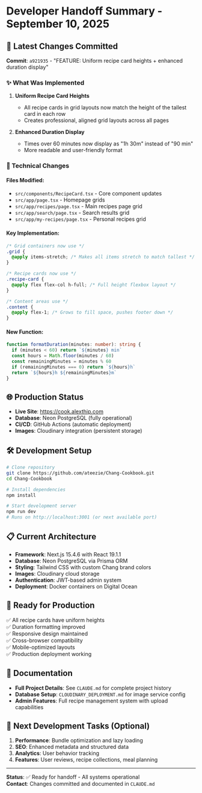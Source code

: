 # Developer Handoff Summary - September 10, 2025

## 🚀 Latest Changes Committed

**Commit**: `a921935` - "FEATURE: Uniform recipe card heights + enhanced duration display"

### ✨ What Was Implemented

1. **Uniform Recipe Card Heights**
   - All recipe cards in grid layouts now match the height of the tallest card in each row
   - Creates professional, aligned grid layouts across all pages

2. **Enhanced Duration Display**
   - Times over 60 minutes now display as "1h 30m" instead of "90 min"
   - More readable and user-friendly format

### 🔧 Technical Changes

#### Files Modified:
- `src/components/RecipeCard.tsx` - Core component updates
- `src/app/page.tsx` - Homepage grids  
- `src/app/recipes/page.tsx` - Main recipes page grid
- `src/app/search/page.tsx` - Search results grid
- `src/app/my-recipes/page.tsx` - Personal recipes grid

#### Key Implementation:
```css
/* Grid containers now use */
.grid { 
  @apply items-stretch; /* Makes all items stretch to match tallest */
}

/* Recipe cards now use */
.recipe-card {
  @apply flex flex-col h-full; /* Full height flexbox layout */
}

/* Content areas use */
.content {
  @apply flex-1; /* Grows to fill space, pushes footer down */
}
```

#### New Function:
```typescript
function formatDuration(minutes: number): string {
  if (minutes < 60) return `${minutes} min`
  const hours = Math.floor(minutes / 60)
  const remainingMinutes = minutes % 60
  if (remainingMinutes === 0) return `${hours}h`
  return `${hours}h ${remainingMinutes}m`
}
```

## 🌐 Production Status

- **Live Site**: https://cook.alexthip.com
- **Database**: Neon PostgreSQL (fully operational)
- **CI/CD**: GitHub Actions (automatic deployment)
- **Images**: Cloudinary integration (persistent storage)

## 🛠️ Development Setup

```bash
# Clone repository
git clone https://github.com/ateezie/Chang-Cookbook.git
cd Chang-Cookbook

# Install dependencies
npm install

# Start development server
npm run dev
# Runs on http://localhost:3001 (or next available port)
```

## 📋 Current Architecture

- **Framework**: Next.js 15.4.6 with React 19.1.1
- **Database**: Neon PostgreSQL via Prisma ORM
- **Styling**: Tailwind CSS with custom Chang brand colors
- **Images**: Cloudinary cloud storage
- **Authentication**: JWT-based admin system
- **Deployment**: Docker containers on Digital Ocean

## 🎯 Ready for Production

✅ All recipe cards have uniform heights  
✅ Duration formatting improved  
✅ Responsive design maintained  
✅ Cross-browser compatibility  
✅ Mobile-optimized layouts  
✅ Production deployment working  

## 📖 Documentation

- **Full Project Details**: See `CLAUDE.md` for complete project history
- **Database Setup**: `CLOUDINARY_DEPLOYMENT.md` for image service config
- **Admin Features**: Full recipe management system with upload capabilities

## 🔄 Next Development Tasks (Optional)

1. **Performance**: Bundle optimization and lazy loading
2. **SEO**: Enhanced metadata and structured data
3. **Analytics**: User behavior tracking
4. **Features**: User reviews, recipe collections, meal planning

---

**Status**: ✅ Ready for handoff - All systems operational  
**Contact**: Changes committed and documented in `CLAUDE.md`